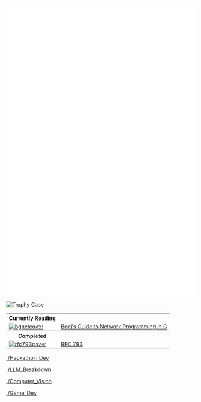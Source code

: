 ![Metrics](github-metrics.svg)

![Trophy Case](https://github-profile-trophy.vercel.app/?username=ozep&column=-1&theme=darkhub&no-frame=true)

<table align="center">
    <th>
        Currently Reading
    </th>
    <th>
      &nbsp;
    </th>
    <tr>
      <td><a href="https://beej.us/guide/bgnet/"><img width="162" height="200" alt="bgnetcover" src="https://github.com/user-attachments/assets/ff3d3b44-5e40-4bdc-ac23-354e27c53a0b" /></a></td>
      <td><a href="https://beej.us/guide/bgnet/">Beej's Guide to Network Programming in C</a></td>
    </tr>
    <th>
        Completed
    </th>
    <th>
      &nbsp;
    </th>
    <tr>
        <td><a href="https://datatracker.ietf.org/doc/html/rfc793"><img width="162" height="200" alt="rfc793cover" src="https://github.com/user-attachments/assets/a2d2569c-5e66-4e33-97d8-1e3cd0ee67f4" /></a></td>
        <td><a href="https://datatracker.ietf.org/doc/html/rfc793">RFC 793</a></td>
    </tr>
</table>

[./Hackathon_Dev](https://github.com/oZep/oZep/blob/main/hackathon-dev.md)

[./LLM_Breakdown](https://github.com/oZep/oZep/blob/main/llm-breakdown.md)

[./Computer_Vision](https://github.com/oZep/oZep/blob/main/computer-vision-proj.md)

[./Game_Dev](https://github.com/oZep/oZep/blob/main/game-dev-proj.md)
